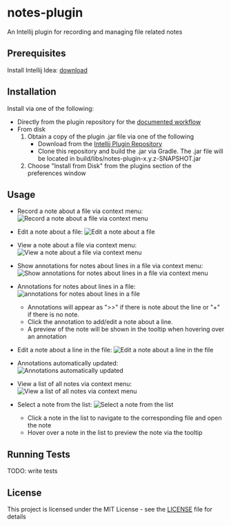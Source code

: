 # notes-plugin
An Intellij plugin for recording and managing file related notes

## Prerequisites
Install Intellij Idea: [download](https://www.jetbrains.com/idea/download/#section=mac) 

## Installation 
Install via one of the following:
* Directly from the plugin repository for the [documented workflow](https://www.jetbrains.com/help/idea/installing-updating-and-uninstalling-repository-plugins.html)
* From disk
    1. Obtain a copy of the plugin .jar file via one of the following
       * Download from the [Intellij Plugin Repository](https://plugins.jetbrains.com/plugin/10895-notes-plugin)
       * Clone this repository and build the .jar via Gradle. The .jar file will be located in build/libs/notes-plugin-x.y.z-SNAPSHOT.jar
    2. Choose "Install from Disk" from the plugins section of the preferences window
    
## Usage
* Record a note about a file via context menu:
![Record a note about a file via context menu](readme/addNoteToFile.png "Record a note about a file via context menu")
* Edit a note about a file:
![Edit a note about a file](readme/fileNoteWindow.png "Edit a note about a file")
* View a note about a file via context menu:
![View a note about a file via context menu](readme/viewFileNote.png "View a note about a file via context menu")

* Show annotations for notes about lines in a file via context menu:
![Show annotations for notes about lines in a file via context menu](readme/showNoteAnnotations.png "Show annotations for notes about lines in a file via context menu")
* Annotations for notes about lines in a file:
![annotations for notes about lines in a file](readme/noteAnnotations.png "annotations for notes about lines in a file]")
    * Annotations will appear as ">>" if there is note about the line or "+" if there is no note. 
    * Click the annotation to add/edit a note about a line.
    * A preview of the note will be shown in the tooltip when hovering over an annotation
* Edit a note about a line in the file:
![Edit a note about a line in the file](readme/lineNoteWindow.png "Edit a note about a line in the file")
* Annotations automatically updated:
![Annotations automatically updated](readme/updatedNoteAnnotations.png "Annotations automatically updated")

* View a list of all notes via context menu:
![View a list of all notes via context menu](readme/showNoteList.png "View a list of all notes via context menu")
* Select a note from the list:
![Select a note from the list](readme/noteList.png "Select a note from the list")
    * Click a note in the list to navigate to the corresponding file and open the note
    * Hover over a note in the list to preview the note via the tooltip

    
## Running Tests
TODO: write tests

## License
This project is licensed under the MIT License - see the [LICENSE](https://github.com/albertpatterson/notes-plugin/blob/master/LICENSE) file for details
